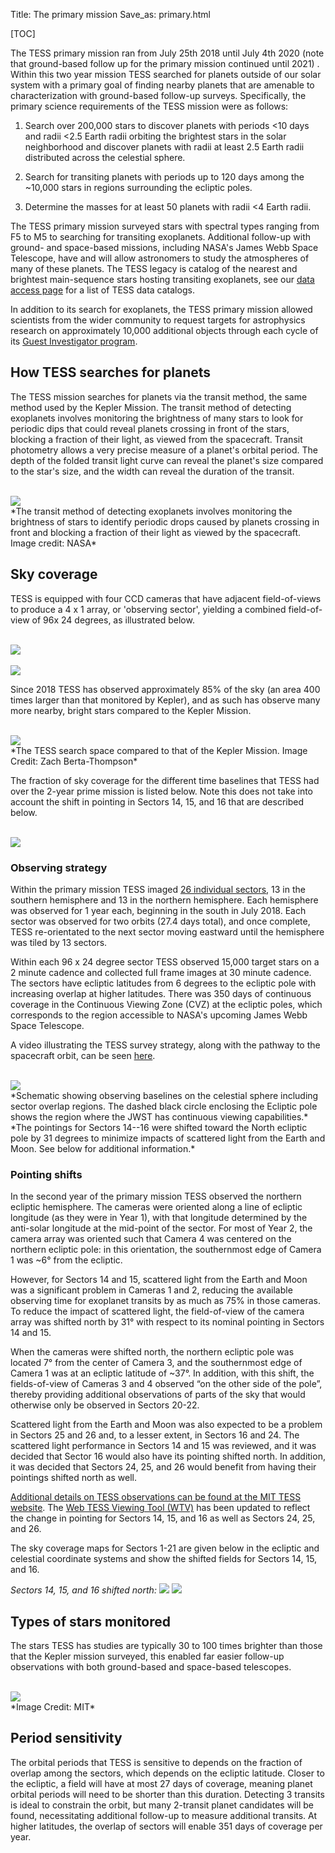 Title: The primary mission
Save_as: primary.html

[TOC]

The TESS primary mission ran from July 25th 2018 until July 4th 2020 (note that ground-based follow up for the primary mission continued until 2021) . Within this two year mission TESS searched for planets outside of our solar system with a primary goal of finding nearby planets that are amenable to characterization with ground-based follow-up surveys. Specifically, the primary science requirements of the TESS mission were as follows:

1. Search over 200,000 stars to discover planets with periods <10 days and radii <2.5 Earth radii orbiting the brightest stars in the solar neighborhood and discover planets with radii at least 2.5 Earth radii distributed across the celestial sphere.

2. Search for transiting planets with periods up to 120 days among the ~10,000 stars in regions surrounding the ecliptic poles.

3. Determine the masses for at least 50 planets with radii <4 Earth radii. 

The TESS primary mission surveyed stars with spectral types ranging from F5 to M5 to searching for transiting exoplanets. Additional follow-up with ground- and space-based missions, including NASA's James Webb Space Telescope, have and will allow astronomers to study the atmospheres of many of these planets. The TESS legacy is catalog of the nearest and brightest main-sequence stars hosting transiting exoplanets, see our [data access page](data-access.html) for a list of TESS data catalogs.

In addition to its search for exoplanets, the TESS primary mission allowed scientists from the wider community to request targets for astrophysics research on approximately 10,000 additional objects through each cycle of its [Guest Investigator program](proposing-investigations.html).

## How TESS searches for planets

The TESS mission searches for planets via the transit method, the same method used by the Kepler Mission. The transit method of detecting exoplanets involves monitoring the brightness of many stars to look for periodic dips that could reveal planets crossing in front of the stars, blocking a fraction of their light, as viewed from the spacecraft. Transit photometry allows a very precise measure of a planet's orbital period. The depth of the folded transit light curve can reveal the planet's size compared to the star's size, and the width can reveal the duration of the transit.

<br/>
<img class="img-responsive" style="max-width:67%;" src="images/mission/transit_white.png">
<br/>
*The transit method of detecting exoplanets involves monitoring the brightness of stars to identify periodic drops caused by planets crossing in front and blocking a fraction of their light as viewed by the spacecraft. Image credit: NASA*


## Sky coverage

TESS is equipped with four CCD cameras that have adjacent field-of-views to produce a 4 x 1 array, or 'observing sector', yielding a combined field-of-view of 96x 24 degrees, as illustrated below.

<br/>
<img class="img-responsive" style="max-width:67%;" src="images/mission/tess_observingsectorschematic_Winnpresentation.jpg">
<br/>

<br/>
<img class="img-responsive" style="max-width:67%;" src="images/mission/tess_cameraFOVschematic_Winnpresentation.png">
<br/>

Since 2018 TESS has observed approximately 85% of the sky (an area 400 times larger than that monitored by Kepler), and as such has observe many more nearby, bright stars compared to the Kepler Mission.

<br/>
<img class="img-responsive" style="max-width:67%;" src="images/mission/tess_search_space.png">
<br/>
*The TESS search space compared to that of the Kepler Mission. Image Credit: Zach Berta-Thompson*

The fraction of sky coverage for the  different time baselines that TESS had over the 2-year prime mission is listed below. Note this does not  take into account the shift in pointing in Sectors 14, 15, and 16 that are described below. 

<br/>
<img class="img-responsive" style="max-width:67%;" src="images/giprogram/tess_sky_coverage.png">
<br/>


### Observing strategy

Within the primary mission TESS imaged [26 individual sectors](sector.html), 13 in the southern hemisphere and 13 in the northern hemisphere. Each hemisphere was observed for 1 year each, beginning in the south in July 2018. Each sector was observed for two orbits (27.4 days total), and once complete, TESS re-orientated to the next sector moving eastward until the hemisphere was tiled by 13 sectors.

Within each 96 x 24 degree sector TESS observed 15,000 target stars on a 2 minute cadence and collected full frame images at 30 minute cadence. The sectors have ecliptic latitudes from 6 degrees to the ecliptic pole with increasing overlap at higher latitudes. There was  350 days of continuous coverage in the Continuous Viewing Zone (CVZ) at the ecliptic poles, which corresponds to the region accessible to NASA's upcoming James Webb Space Telescope.

A video illustrating the TESS survey strategy, along with the pathway to the spacecraft orbit, can be seen [here](http://www.youtube.com/watch?v=mpViVEO-ymc).

<br/>
<img class="img-responsive" style="max-width:67%;" src="images/mission/tess_2yearskycoverage.png">
<br/>
*Schematic showing observing baselines on the celestial sphere including sector overlap regions. The dashed black circle enclosing the Ecliptic pole shows the region where the JWST has continuous viewing capabilities.* *The pointings for Sectors 14--16 were shifted toward the North ecliptic pole by 31 degrees to minimize impacts of scattered light from the Earth and Moon. See below for additional information.*

### Pointing shifts

In the second year of the primary mission TESS observed the northern ecliptic hemisphere. The cameras were oriented along a line of ecliptic longitude (as they were in Year 1), with that longitude determined by the anti-solar longitude at the mid-point of the sector. For most of Year 2, the camera array was oriented such that Camera 4 was centered on the northern ecliptic pole: in this orientation, the southernmost edge of Camera 1 was ~6° from the ecliptic.

However, for Sectors 14 and 15, scattered light from the Earth and Moon was a significant problem in Cameras 1 and 2, reducing the available observing time for exoplanet transits by as much as 75% in those cameras. To reduce the impact of scattered light, the field-of-view of the camera array was shifted north by 31° with respect to its nominal pointing in Sectors 14 and 15.

When the cameras were shifted north, the northern ecliptic pole was located 7° from the center of Camera 3, and the southernmost edge of Camera 1 was at an ecliptic latitude of ~37°.  In addition, with this shift, the fields-of-view of Cameras 3 and 4 observed “on the other side of the pole”, thereby providing additional observations of parts of the sky that would otherwise only be observed in Sectors 20-22.

Scattered light from the Earth and Moon was also expected to be a problem in Sectors 25 and 26 and, to a lesser extent, in Sectors 16 and 24.  The scattered light performance in Sectors 14 and 15 was reviewed, and it was decided that Sector 16 would also have its pointing shifted north. In addition, it was decided that Sectors 24, 25, and 26 would benefit from having their pointings shifted north as well.

[Additional details on TESS observations can be found at the MIT TESS website](https://tess.mit.edu/observations/). The [Web TESS Viewing Tool (WTV)](https://heasarc.gsfc.nasa.gov/cgi-bin/tess/webtess/wtv.py) has been updated to reflect the change in pointing for Sectors 14, 15, and 16 as well as Sectors 24, 25, and 26.

The sky coverage maps for Sectors 1-21 are given below in the ecliptic and celestial coordinate systems and show the shifted fields for Sectors 14, 15, and 16. 

*Sectors 14, 15, and 16 shifted north:*
<img class="img-responsive" style="max-width:80%;" src="images/PM_ecl_S1-21_16up.png">
<img class="img-responsive" style="max-width:80%;" src="images/PM_cel_S1-21_16up.png">


## Types of stars monitored

The stars TESS has studies are typically 30 to 100 times brighter than those that the Kepler mission surveyed, this enabled far easier follow-up observations with both ground-based and space-based telescopes. 

<br/>
<img class="img-responsive" style="max-width:67%;" src="images/mission/tess_bright_stars.png">
<br/>
*Image Credit: MIT*

## Period sensitivity

The orbital periods that TESS is sensitive to depends on the fraction of overlap among the sectors, which depends on the ecliptic latitude. Closer to the ecliptic, a field will have at most 27 days of coverage, meaning planet orbital periods will need to be shorter than this duration. Detecting 3 transits is ideal to constrain the orbit, but many 2-transit planet candidates will be found, necessitating additional follow-up to measure additional transits. At higher latitudes, the overlap of sectors will enable 351 days of coverage per year.
